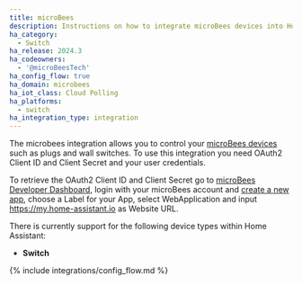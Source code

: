```yaml
---
title: microBees
description: Instructions on how to integrate microBees devices into Home Assistant.
ha_category:
  - Switch
ha_release: 2024.3
ha_codeowners:
  - '@microBeesTech'
ha_config_flow: true
ha_domain: microbees
ha_iot_class: Cloud Polling
ha_platforms:
  - switch
ha_integration_type: integration
---
```


The microbees integration allows you to control your [microBees devices](https://www.microbees.com/) such as plugs and wall switches.
To use this integration you need OAuth2 Client ID and Client Secret and your user credentials.

To retrieve the OAuth2 Client ID and Client Secret go to [microBees Developer Dashboard](https://developers.microbees.com/dashboard), login with your microBees account and [create a new app](https://developers.microbees.com/dashboard/?p=wizard), choose a Label for your App, select WebApplication and input https://my.home-assistant.io as Website URL.

There is currently support for the following device types within Home Assistant:

- **Switch**

{% include integrations/config_flow.md %}
